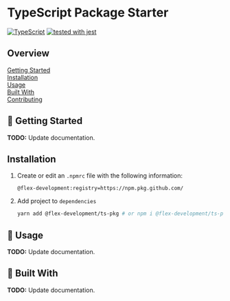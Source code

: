 # TypeScript Package Starter

[![TypeScript](https://badgen.net/badge/-/typescript?icon=typescript&label)](https://www.typescriptlang.org/)
[![tested with jest](https://img.shields.io/badge/tested_with-jest-99424f.svg)](https://github.com/facebook/jest)

## Overview

[Getting Started](#🚧-getting-started)  
[Installation](#installation)  
[Usage](#🚧-usage)  
[Built With](#🚧-built-with)  
[Contributing](docs/CONTRIBUTING.md)

## :construction: Getting Started

**TODO:** Update documentation.

## Installation

1. Create or edit an `.npmrc` file with the following information:

   ```utf-8
   @flex-development:registry=https://npm.pkg.github.com/
   ```

2. Add project to `dependencies`

   ```zsh
   yarn add @flex-development/ts-pkg # or npm i @flex-development/ts-pkg
   ```

## :construction: Usage

**TODO:** Update documentation.

## :construction: Built With

**TODO:** Update documentation.
